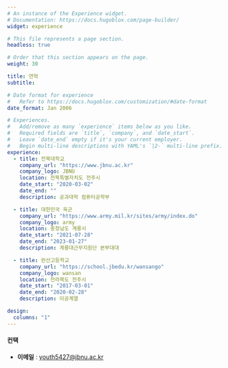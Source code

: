 ```yaml
---
# An instance of the Experience widget.
# Documentation: https://docs.hugoblox.com/page-builder/
widget: experience

# This file represents a page section.
headless: true

# Order that this section appears on the page.
weight: 30

title: 연혁
subtitle:

# Date format for experience
#   Refer to https://docs.hugoblox.com/customization/#date-format
date_format: Jan 2006

# Experiences.
#   Add/remove as many `experience` items below as you like.
#   Required fields are `title`, `company`, and `date_start`.
#   Leave `date_end` empty if it's your current employer.
#   Begin multi-line descriptions with YAML's `|2-` multi-line prefix.
experience:
  - title: 전북대학교
    company_url: "https://www.jbnu.ac.kr"
    company_logo: JBNU
    location: 전북특별자치도 전주시
    date_start: "2020-03-02"
    date_end: ""
    description: 공과대학 컴퓨터공학부

  - title: 대한민국 육군
    company_url: "https://www.army.mil.kr/sites/army/index.do"
    company_logo: army
    location: 충청남도 계룡시
    date_start: "2021-07-28"
    date_end: "2023-01-27"
    description: 계룡대근무지원단 본부대대

  - title: 완산고등학교
    company_url: "https://school.jbedu.kr/wansango"
    company_logo: wansan
    location: 전라북도 전주시
    date_start: "2017-03-01"
    date_end: "2020-02-28"
    description: 이공계열

design:
  columns: "1"
---
```


#### 컨택

- **이메일** : [youth5427@jbnu.ac.kr](mailto:youth5427@jbnu.ac.kr)
